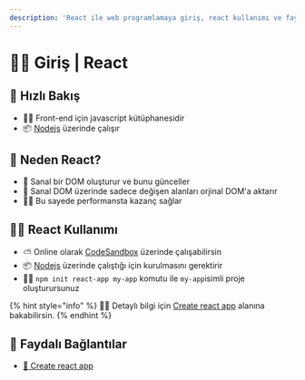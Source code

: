 ```yaml
---
description: 'React ile web programlamaya giriş, react kullanımı ve faydaları'
---
```


# 🚴‍♂️ Giriş \| React

## 👀 Hızlı Bakış

* 👨‍🎨 Front-end için javascript kütüphanesidir
* 📦 [Nodejs](https://nodejs.org/) üzerinde çalışır

## 🤔 Neden React?

* 🔮 Sanal bir DOM oluşturur ve bunu günceller
* 🚛 Sanal DOM üzerinde sadece değişen alanları orjinal DOM'a aktarır
* 💁‍♂️ Bu sayede performansta kazanç sağlar

## 👨‍💻 React Kullanımı

* ⛅ Online olarak [CodeSandbox](https://codesandbox.io/) üzerinde çalışabilirsin
* 📦 [Nodejs](https://nodejs.org/en/download/) üzerinde çalıştığı için kurulmasını gerektirir
* 👨‍💻 `npm init react-app my-app` komutu ile `my-app`isimli proje oluşturursunuz

{% hint style="info" %}
‍🧙‍♂ Detaylı bilgi için [Create react app](../javascript.md) alanına bakabilirsin.
{% endhint %}

## 🔗 Faydalı Bağlantılar

* [📖 Create react app](https://github.com/facebook/create-react-app#creating-an-app)


